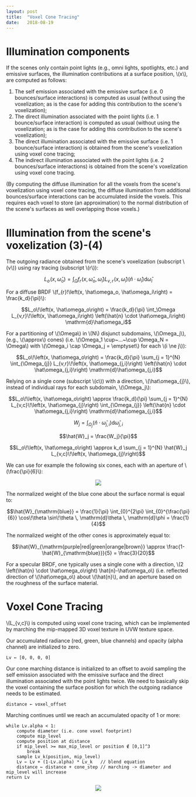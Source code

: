 ```yaml
---
layout: post
title:  "Voxel Cone Tracing"
date:   2018-08-19
---
```


# Illumination components

If the scenes only contain point lights (e.g., omni lights, spotlights, etc.) and emissive surfaces, the illumination contributions at a surface position, \\(x\\), are computed as follows:

 1. The self emission associated with the emissive surface (i.e. 0 bounces/surface interactions) is computed as usual (without using the voxelization; as is the case for adding this contribution to the scene's voxelization);
 2. The direct illumination associated with the point lights (i.e. 1 bounce/surface interaction) is computed as usual (without using the voxelization; as is the case for adding this contribution to the scene's voxelization);
 3. The direct illumination associated with the emissive surface (i.e. 1 bounce/surface interaction) is obtained from the scene's voxelization using voxel cone tracing;
 4. The indirect illumination associated with the point lights (i.e. 2 bounces/surface interactions) is obtained from the scene's voxelization using voxel cone tracing.

(By computing the diffuse illumination for all the voxels from the scene's voxelization using voxel cone tracing, the diffuse illumination from additional bounces/surface interactions can be accumulated inside the voxels. This requires each voxel to store (an approximation) to the normal distribution of the scene's surfaces as well overlapping those voxels.)

# Illumination from the scene's voxelization (3)-(4)

The outgoing radiance obtained from the scene's voxelization (subscript \\(v\\)) using ray tracing (subscript \\(r\\)):

$$L_o\!\left(x, \hat\omega_o\right) = \int_\Omega f_{r}\!\left(x, \hat\omega_o, \hat\omega_i\right) L_{v,r}\!\left(x, \hat\omega_i\right) \left(\hat{n} \cdot \hat\omega_i\right) \mathrm{d}\hat\omega_i$$

For a diffuse BRDF \\(f_{r}\!\left(x, \hat\omega_o, \hat\omega_i\right) = \frac{k_d}{\pi}\\):

$$L_o\!\left(x, \hat\omega_o\right) = \frac{k_d}{\pi} \int_\Omega L_{v,r}\!\left(x, \hat\omega_i\right) \left(\hat{n} \cdot \hat\omega_i\right) \mathrm{d}\hat\omega_i$$

For a partitioning of \\(\Omega\\) in \\(N\\) disjunct subdomains, \\(\Omega_j\\), (e.g., \\(\approx\\) cones) (i.e. \\(\Omega_1 \cup~...~\cup \Omega_N = \Omega\\) with \\(\Omega_i \cap \Omega_j = \emptyset\\) for each \\(i \ne j\\)):

$$L_o\!\left(x, \hat\omega_o\right) = \frac{k_d}{\pi} \sum_{j = 1}^{N} \int_{\Omega_{j}}  L_{v,r}\!\left(x, \hat\omega_{j,i}\right) \left(\hat{n} \cdot \hat\omega_{j,i}\right) \mathrm{d}\hat\omega_{j,i}$$

Relying on a single cone (subscript \\(c\\)) with a direction, \\(\hat\omega_{j}\\), instead of individual rays for each subdomain, \\(\Omega_j\\): 

$$L_o\!\left(x, \hat\omega_o\right) \approx \frac{k_d}{\pi} \sum_{j = 1}^{N} L_{v,c}\!\left(x, \hat\omega_{j}\right) \int_{\Omega_{j}} \left(\hat{n} \cdot \hat\omega_{j,i}\right) \mathrm{d}\hat\omega_{j,i}$$

$$W_j = \int_{\Omega_{j}} \left(\hat{n} \cdot \hat\omega_{j,i}\right) \mathrm{d}\hat\omega_{j,i}$$

$$\hat{W}_j = \frac{W_j}{\pi}$$

$$L_o\!\left(x, \hat\omega_o\right) \approx k_d \sum_{j = 1}^{N} \hat{W}_j L_{v,c}\!\left(x, \hat\omega_{j}\right)$$

We can use for example the following six cones, each with an aperture of \\(\frac{\pi}{6}\\):

<p align="center"><img src="https://i.stack.imgur.com/TbALB.png"></p>

The normalized weight of the blue cone about the surface normal is equal to:

$$\hat{W}_{\mathrm{blue}} = \frac{1}{\pi} \int_{0}^{2\pi} \int_{0}^{\frac{\pi}{6}} \cos\!\theta \sin\!\theta \, \mathrm{d}\theta \, \mathrm{d}\phi = \frac{1}{4}$$

The normalized weight of the other cones is approximately equal to:

$$\hat{W}_{\mathrm{purple|red|green|orange|brown}} \approx \frac{1-\hat{W}_{\mathrm{blue}}}{5} = \frac{3}{20}$$

For a specular BRDF, one typically uses a single cone with a direction, \\(2 \left(\hat{n} \cdot \hat\omega_o\right) \hat{n}-\hat\omega_o\\) (i.e. reflected direction of \\(\hat\omega_o\\) about \\(\hat{n}\\), and an aperture based on the roughness of the surface material.

# Voxel Cone Tracing

\\(L_{v,c}\\) is computed using voxel cone tracing, which can be implemented by marching the mip-mapped 3D voxel texture in UVW texture space.

Our accumulated radiance (red, green, blue channels) and opacity (alpha channel) are initialized to zero. 

    Lv ← [0, 0, 0, 0]

Our cone marching distance is initialized to an offset to avoid sampling the self emission associated with the emissive surface and the direct illumination associated with the point lights twice. We need to basically skip the voxel containing the surface position for which the outgoing radiance needs to be estimated.

    distance ← voxel_offset

Marching continues until we reach an accumulated opacity of 1 or more:

    while Lv.alpha < 1:
    	compute diameter (i.e. cone voxel footprint)
    	compute mip_level
    	compute position at distance
    	if mip_level >= max_mip_level or position ∉ [0,1]^3
    	    break
    	sample Lv_k(position, mip_level)
    	Lv ← Lv + (1-Lv.alpha) * Lv_k   // blend equation
    	distance ← distance + cone_step // marching -> diameter and mip_level will increase
    return Lv

<p align="center"><img src="https://i.stack.imgur.com/dGx7V.png"></p>
